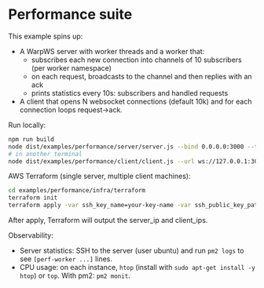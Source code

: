 # Performance suite

This example spins up:
- A WarpWS server with worker threads and a worker that:
  - subscribes each new connection into channels of 10 subscribers (per worker namespace)
  - on each request, broadcasts to the channel and then replies with an ack
  - prints statistics every 10s: subscribers and handled requests
- A client that opens N websocket connections (default 10k) and for each connection loops request->ack.

Run locally:

```sh
npm run build
node dist/examples/performance/server/server.js --bind 0.0.0.0:3000 --threads $(nproc)
# in another terminal
node dist/examples/performance/client/client.js --url ws://127.0.0.1:3000 --conns 10000
```

AWS Terraform (single server, multiple client machines):

```sh
cd examples/performance/infra/terraform
terraform init
terraform apply -var ssh_key_name=your-key-name -var ssh_public_key_path=~/.ssh/your-key.pub
```

After apply, Terraform will output the server_ip and client_ips.

Observability:
- Server statistics: SSH to the server (user ubuntu) and run `pm2 logs` to see `[perf-worker ...]` lines.
- CPU usage: on each instance, `htop` (install with `sudo apt-get install -y htop`) or `top`. With pm2: `pm2 monit`.
